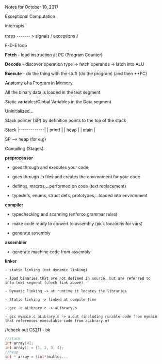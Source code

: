 Notes for October 10, 2017

Exceptional Computation

interrupts  \
             \
traps ------- > signals
             /
exceptions  /

F-D-E loop

**Fetch** - load instruction at PC (Program Counter)

**Decode** - discover operation type -> fetch operands -> latch into ALU 

**Execute** - do the thing with the stuff (do the program) (and then ++PC)

[Anatomy of a Program in Memory](http://static.duartes.org/img/blogPosts/linuxFlexibleAddressSpaceLayout.png)

All the binary data is loaded in the text segment

Static variables/Global Variables in the Data segment

Uninitialized...

Stack pointer (SP) by definition points to the top of the stack

    
 Stack
|-------------|
|  printf     |
|  heap       |
|  main       |

SP --> heap (for e.g)

Compiling (Stages):

**preprocessor**
  
  - goes through and executes your code
  
  - goes through .h files and creates the environment for your code
  
  - defines, macros,...performed on code (text replacement)
  
  - typedefs, enums, struct defs, prototypes,...loaded into environment
  
**compiler**
  
  - typechecking and scanning (enforce grammar rules)
  
  - make code ready to convert to assembly (pick locations for vars)
  
  - generate assembly
  
**assembler**
  
  - generate machine code from assembly
    
 **linker**
 
    - static linking (not dynamic linking)
    
    - load binaries that are not defined in source, but are referred to into text segment (check link above)
    
    - Dynamic linking -> at runtime it locates the libraries
    
    - Static linking -> linked at compile time
    
    - gcc -c aLibrary.c -> aLibrary.o
    
    - gcc mymain.c aLibrary.o -> a.out (including runable code from mymain that references executable code from aLibrary.o)
        
    
    
 //check out CS211 - bk
 ```C
 //stack
 int array[4];
 int array[] = {1, 2, 3, 4};
 //heap
 int * array = (int*)malloc...
 ```
 
